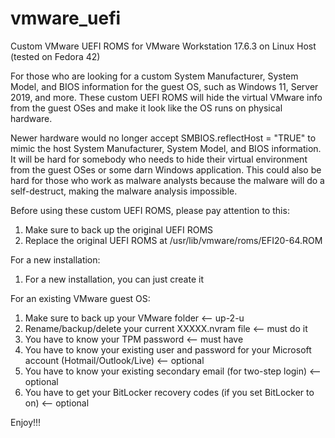 # vmware_uefi
Custom VMware UEFI ROMS for VMware Workstation 17.6.3 on Linux Host (tested on Fedora 42)

For those who are looking for a custom System Manufacturer, System Model, and BIOS information for the guest OS, such as Windows 11, Server 2019, and more.
These custom UEFI ROMS will hide the virtual VMware info from the guest OSes and make it look like the OS runs on physical hardware.

Newer hardware would no longer accept SMBIOS.reflectHost = "TRUE" to mimic the host System Manufacturer, System Model, and BIOS information. It will be hard for somebody who needs to hide their virtual environment from the guest OSes or some darn Windows application.
This could also be hard for those who work as malware analysts because the malware will do a self-destruct, making the malware analysis impossible.


Before using these custom UEFI ROMS, please pay attention to this:

1. Make sure to back up the original UEFI ROMS
2. Replace the original UEFI ROMS at /usr/lib/vmware/roms/EFI20-64.ROM

For a new installation:
1. For a new installation, you can just create it

For an existing VMware guest OS:
1. Make sure to back up your VMware folder <-- up-2-u
2. Rename/backup/delete your current XXXXX.nvram file <-- must do it
3. You have to know your TPM password <-- must have
4. You have to know your existing user and password for your Microsoft account (Hotmail/Outlook/Live) <-- optional
5. You have to know your existing secondary email (for two-step login) <-- optional
6. You have to get your BitLocker recovery codes (if you set BitLocker to on) <-- optional

Enjoy!!!
